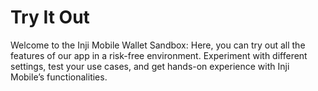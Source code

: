 # Try It Out

Welcome to the Inji Mobile Wallet Sandbox: Here, you can try out all the features of our app in a risk-free environment. Experiment with different settings, test your use cases, and get hands-on experience with Inji Mobile’s functionalities.

